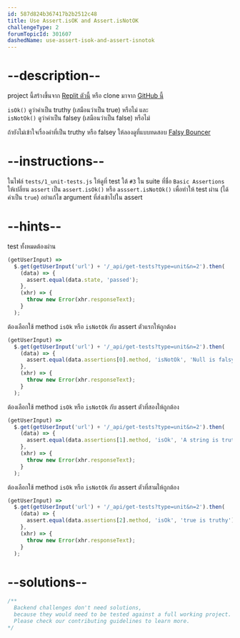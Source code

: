 ```yaml
---
id: 587d824b367417b2b2512c48
title: Use Assert.isOK and Assert.isNotOK
challengeType: 2
forumTopicId: 301607
dashedName: use-assert-isok-and-assert-isnotok
---
```


# --description--

project นี้สร้างขึ้นจาก [Replit ตัวนี้](https://replit.com/github/freeCodeCamp/boilerplate-mochachai) หรือ clone มาจาก [GitHub นี้](https://github.com/freeCodeCamp/boilerplate-mochachai/)

`isOk()` ดูว่าค่าเป็น truthy (เสมือนว่าเป็น true) หรือไม่ และ  
`isNotOk()` ดูว่าค่าเป็น falsey (เสมือนว่าเป็น false) หรือไม่

ถ้ายังไม่เข้าใจเรื่องค่าที่เป็น truthy หรือ falsey ให้ลองดูที่แบบทดสอบ [Falsy Bouncer](https://www.freecodecamp.org/learn/javascript-algorithms-and-data-structures/basic-algorithm-scripting/falsy-bouncer)

# --instructions--

ในไฟล์ `tests/1_unit-tests.js` ให้ดูที่ test ใต้ `#3` ใน suite ที่ชื่อ `Basic Assertions`  
ให้เปลี่ยน `assert` เป็น `assert.isOk()` หรือ `asssert.isNotOk()` เพื่อทำให้ test ผ่าน (ได้ค่าเป็น `true`) 
อย่าแก้ไข argument ที่ส่งเข้าไปใน assert

# --hints--

test ทั้งหมดต้องผ่าน

```js
(getUserInput) =>
  $.get(getUserInput('url') + '/_api/get-tests?type=unit&n=2').then(
    (data) => {
      assert.equal(data.state, 'passed');
    },
    (xhr) => {
      throw new Error(xhr.responseText);
    }
  );
```

ต้องเลือกใช้ method `isOk` หรือ `isNotOk` กับ assert ตัวแรกให้ถูกต้อง

```js
(getUserInput) =>
  $.get(getUserInput('url') + '/_api/get-tests?type=unit&n=2').then(
    (data) => {
      assert.equal(data.assertions[0].method, 'isNotOk', 'Null is falsy');
    },
    (xhr) => {
      throw new Error(xhr.responseText);
    }
  );
```

ต้องเลือกใช้ method `isOk` หรือ `isNotOk` กับ assert ตัวที่สองให้ถูกต้อง

```js
(getUserInput) =>
  $.get(getUserInput('url') + '/_api/get-tests?type=unit&n=2').then(
    (data) => {
      assert.equal(data.assertions[1].method, 'isOk', 'A string is truthy');
    },
    (xhr) => {
      throw new Error(xhr.responseText);
    }
  );
```

ต้องเลือกใช้ method `isOk` หรือ `isNotOk` กับ assert ตัวที่สามให้ถูกต้อง

```js
(getUserInput) =>
  $.get(getUserInput('url') + '/_api/get-tests?type=unit&n=2').then(
    (data) => {
      assert.equal(data.assertions[2].method, 'isOk', 'true is truthy');
    },
    (xhr) => {
      throw new Error(xhr.responseText);
    }
  );
```

# --solutions--

```js
/**
  Backend challenges don't need solutions, 
  because they would need to be tested against a full working project. 
  Please check our contributing guidelines to learn more.
*/
```

